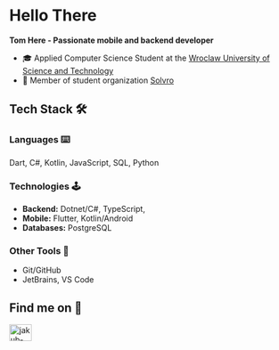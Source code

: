 # Hello There

**Tom Here - Passionate mobile and backend developer**

- 🎓 Applied Computer Science Student at the [Wroclaw University of Science and Technology](https://www.pwr.edu.pl/)
- 👥 Member of student organization [Solvro](https://solvro.pwr.edu.pl/)

## Tech Stack 🛠️

### Languages ⌨️
Dart, C#, Kotlin, JavaScript, SQL, Python

### Technologies 🕹️
- **Backend:** Dotnet/C#, TypeScript, 
- **Mobile:** Flutter, Kotlin/Android
- **Databases:** PostgreSQL

### Other Tools 🔮
- Git/GitHub
- JetBrains, VS Code

## Find me on 🔗
<p align="left">
    <a href="https://www.linkedin.com/in/tomasz-trela-dev/" target="_blank"><img align="center" src="https://raw.githubusercontent.com/rahuldkjain/github-profile-readme-generator/master/src/images/icons/Social/linked-in-alt.svg" alt="jakub-st%C4%99pkowski-463a05272" height="30" width="40" /></a>
</p>
